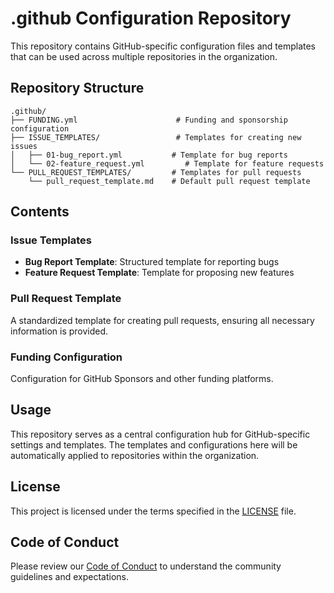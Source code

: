 # .github Configuration Repository

This repository contains GitHub-specific configuration files and templates that can be used across multiple repositories in the organization.

## Repository Structure

```
.github/
├── FUNDING.yml                      # Funding and sponsorship configuration
├── ISSUE_TEMPLATES/                 # Templates for creating new issues
│   ├── 01-bug_report.yml           # Template for bug reports
│   └── 02-feature_request.yml         # Template for feature requests
└── PULL_REQUEST_TEMPLATES/         # Templates for pull requests
    └── pull_request_template.md    # Default pull request template
```

## Contents

### Issue Templates
- **Bug Report Template**: Structured template for reporting bugs
- **Feature Request Template**: Template for proposing new features

### Pull Request Template
A standardized template for creating pull requests, ensuring all necessary information is provided.

### Funding Configuration
Configuration for GitHub Sponsors and other funding platforms.

## Usage

This repository serves as a central configuration hub for GitHub-specific settings and templates. The templates and configurations here will be automatically applied to repositories within the organization.

## License

This project is licensed under the terms specified in the [LICENSE](LICENSE) file.

## Code of Conduct

Please review our [Code of Conduct](CODE_OF_CONDUCT.md) to understand the community guidelines and expectations.
